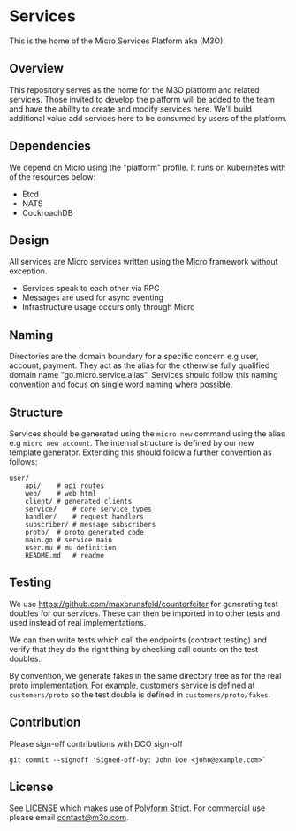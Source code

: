 # Services

This is the home of the Micro Services Platform aka (M3O).

## Overview

This repository serves as the home for the M3O platform and related services. Those invited to develop the platform will be added to the team and have the ability to create and modify services here. We'll build additional value add services here to be consumed by users of the platform.

## Dependencies

We depend on Micro using the "platform" profile. It runs on kubernetes with of the resources below:

- Etcd
- NATS
- CockroachDB

## Design

All services are Micro services written using the Micro framework without exception.

- Services speak to each other via RPC
- Messages are used for async eventing
- Infrastructure usage occurs only through Micro

## Naming

Directories are the domain boundary for a specific concern e.g user, account, payment. They act as the 
alias for the otherwise fully qualified domain name "go.micro.service.alias". Services should follow 
this naming convention and focus on single word naming where possible.

## Structure

Services should be generated using the `micro new` command using the alias e.g `micro new account`. 
The internal structure is defined by our new template generator. Extending this should follow 
a further convention as follows:

```
user/
    api/	# api routes
    web/	# web html
    client/	# generated clients
    service/	# core service types
    handler/	# request handlers
    subscriber/	# message subscribers
    proto/	# proto generated code
    main.go	# service main
    user.mu	# mu definition
    README.md	# readme
```

## Testing
We use https://github.com/maxbrunsfeld/counterfeiter for generating test doubles for our services. These can then be imported in to other tests and used instead of real implementations. 

We can then write tests which call the endpoints (contract testing) and verify that they do the right thing by checking call counts on the test doubles. 

By convention, we generate fakes in the same directory tree as for the real proto implementation. For example, customers service is defined at `customers/proto` so the test double is defined in `customers/proto/fakes`.  


## Contribution

Please sign-off contributions with DCO sign-off

```
git commit --signoff 'Signed-off-by: John Doe <john@example.com>`
```

## License

See [LICENSE](LICENSE) which makes use of [Polyform Strict](https://polyformproject.org/licenses/strict/1.0.0/). 
For commercial use please email [contact@m3o.com](mailto:contact@m3o.com). 
